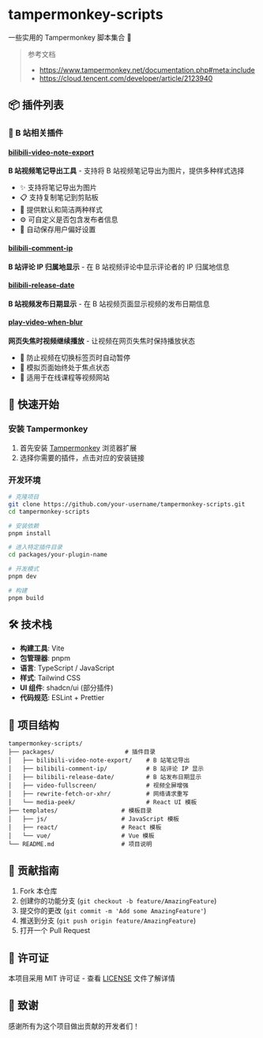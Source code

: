 # tampermonkey-scripts

一些实用的 Tampermonkey 脚本集合 🚀

> 参考文档
>
> - https://www.tampermonkey.net/documentation.php#meta:include
> - https://cloud.tencent.com/developer/article/2123940

## 📦 插件列表

### 🎯 B 站相关插件

#### [bilibili-video-note-export](./packages/bilibili-video-note-export/)
**B 站视频笔记导出工具** - 支持将 B 站视频笔记导出为图片，提供多种样式选择

- ✨ 支持将笔记导出为图片
- 📋 支持复制笔记到剪贴板
- 🎨 提供默认和简洁两种样式
- ⚙️ 可自定义是否包含发布者信息
- 💾 自动保存用户偏好设置

#### [bilibili-comment-ip](./packages/bilibili-comment-ip/)
**B 站评论 IP 归属地显示** - 在 B 站视频评论中显示评论者的 IP 归属地信息

#### [bilibili-release-date](./packages/bilibili-release-date/)
**B 站视频发布日期显示** - 在 B 站视频页面显示视频的发布日期信息

#### [play-video-when-blur](./packages/play-video-when-blur/)
**网页失焦时视频继续播放** - 让视频在网页失焦时保持播放状态

- 🎥 防止视频在切换标签页时自动暂停
- 🔄 模拟页面始终处于焦点状态
- 🎯 适用于在线课程等视频网站
<!-- 
### 🎬 视频相关插件

#### [video-fullscreen](./packages/video-fullscreen/)
**视频全屏增强工具** - 为网页中的视频元素添加全屏功能增强

- 🎥 为任意视频元素添加全屏按钮
- 🎯 智能定位全屏按钮
- 🔄 响应式适配视频尺寸变化

### 🌐 网络相关插件

#### [rewrite-fetch-or-xhr](./packages/rewrite-fetch-or-xhr/)
**网络请求重写工具** - 用于拦截和重写网页的 fetch 和 XHR 请求

- 🔍 拦截网络请求
- ✏️ 重写请求参数
- 📊 请求监控和调试

### 🎨 UI 组件模板

#### [media-peek](./packages/media-peek/)
**React + Vite + TypeScript 模板** - 基于 shadcn/ui 的现代化 UI 组件模板

- ⚛️ React + TypeScript
- ⚡ Vite 构建工具
- 🎨 Tailwind CSS + shadcn/ui
- 🔧 ESLint + Prettier
- 📱 响应式设计 -->

## 🚀 快速开始

### 安装 Tampermonkey

1. 首先安装 [Tampermonkey](https://www.tampermonkey.net/) 浏览器扩展
2. 选择你需要的插件，点击对应的安装链接

### 开发环境

```bash
# 克隆项目
git clone https://github.com/your-username/tampermonkey-scripts.git
cd tampermonkey-scripts

# 安装依赖
pnpm install

# 进入特定插件目录
cd packages/your-plugin-name

# 开发模式
pnpm dev

# 构建
pnpm build
```

## 🛠️ 技术栈

- **构建工具**: Vite
- **包管理器**: pnpm
- **语言**: TypeScript / JavaScript
- **样式**: Tailwind CSS
- **UI 组件**: shadcn/ui (部分插件)
- **代码规范**: ESLint + Prettier

## 📁 项目结构

```
tampermonkey-scripts/
├── packages/                    # 插件目录
│   ├── bilibili-video-note-export/    # B 站笔记导出
│   ├── bilibili-comment-ip/           # B 站评论 IP 显示
│   ├── bilibili-release-date/         # B 站发布日期显示
│   ├── video-fullscreen/              # 视频全屏增强
│   ├── rewrite-fetch-or-xhr/          # 网络请求重写
│   └── media-peek/                    # React UI 模板
├── templates/                  # 模板目录
│   ├── js/                     # JavaScript 模板
│   ├── react/                  # React 模板
│   └── vue/                    # Vue 模板
└── README.md                   # 项目说明
```

## 🤝 贡献指南

1. Fork 本仓库
2. 创建你的功能分支 (`git checkout -b feature/AmazingFeature`)
3. 提交你的更改 (`git commit -m 'Add some AmazingFeature'`)
4. 推送到分支 (`git push origin feature/AmazingFeature`)
5. 打开一个 Pull Request

## 📄 许可证

本项目采用 MIT 许可证 - 查看 [LICENSE](LICENSE) 文件了解详情

## 🙏 致谢

感谢所有为这个项目做出贡献的开发者们！

